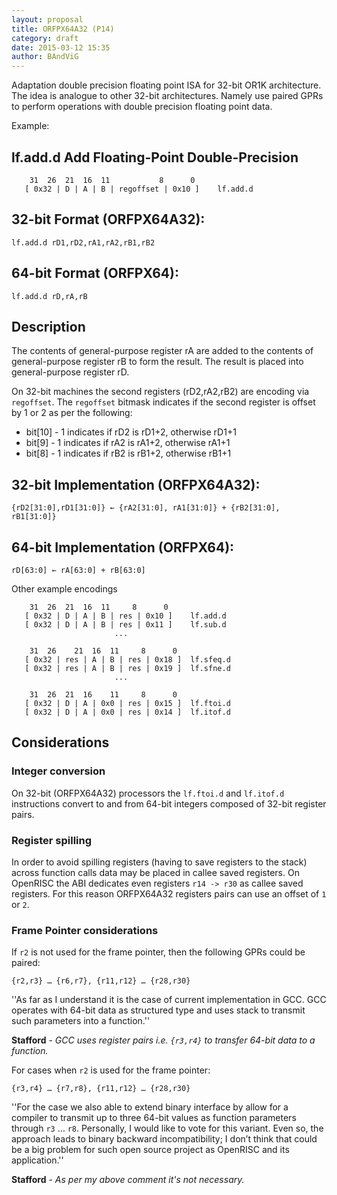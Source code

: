 ```yaml
---
layout: proposal
title: ORFPX64A32 (P14)
category: draft
date: 2015-03-12 15:35
author: BAndViG
---
```

Adaptation double precision floating point ISA for 32-bit OR1K architecture.
The idea is analogue to other 32-bit architectures. Namely use paired GPRs to
perform operations with double precision floating point data.

Example:

## lf.add.d Add Floating-Point Double-Precision

```
    31  26  21  16  11           8      0
   [ 0x32 | D | A | B | regoffset | 0x10 ]    lf.add.d
```

## 32-bit Format (ORFPX64A32):

`lf.add.d rD1,rD2,rA1,rA2,rB1,rB2`

## 64-bit Format (ORFPX64):

`lf.add.d rD,rA,rB`

## Description

The contents of general-purpose register rA are added to the contents of
general-purpose register rB to form the result. The result is placed into
general-purpose register rD.

On 32-bit machines the second registers (rD2,rA2,rB2) are encoding via `regoffset`.
The `regoffset` bitmask indicates if the second register is offset by 1 or 2
as per the following:

- bit[10] - 1 indicates if rD2 is rD1+2, otherwise rD1+1
- bit[9]  - 1 indicates if rA2 is rA1+2, otherwise rA1+1
- bit[8]  - 1 indicates if rB2 is rB1+2, otherwise rB1+1

## 32-bit Implementation (ORFPX64A32):

`{rD2[31:0],rD1[31:0]} ← {rA2[31:0], rA1[31:0]} + {rB2[31:0], rB1[31:0]}`

## 64-bit Implementation (ORFPX64):

`rD[63:0] ← rA[63:0] + rB[63:0]`


Other example encodings

```
    31  26  21  16  11     8      0
   [ 0x32 | D | A | B | res | 0x10 ]    lf.add.d
   [ 0x32 | D | A | B | res | 0x11 ]    lf.sub.d
                       ...

    31  26    21  16  11     8      0
   [ 0x32 | res | A | B | res | 0x18 ]  lf.sfeq.d
   [ 0x32 | res | A | B | res | 0x19 ]  lf.sfne.d
                       ...

    31  26  21  16    11     8      0
   [ 0x32 | D | A | 0x0 | res | 0x15 ]  lf.ftoi.d
   [ 0x32 | D | A | 0x0 | res | 0x14 ]  lf.itof.d
```

## Considerations

### Integer conversion

On 32-bit (ORFPX64A32) processors the `lf.ftoi.d` and `lf.itof.d` instructions
convert to and from 64-bit integers composed of 32-bit register pairs.

### Register spilling

In order to avoid spilling registers (having to save registers to the stack)
across function calls data may be placed in callee saved registers.  On
OpenRISC the ABI dedicates even registers `r14 -> r30` as callee saved
registers.  For this reason ORFPX64A32 registers pairs can use an offset of `1`
or `2`.

### Frame Pointer considerations

If `r2` is not used for the frame pointer, then the following GPRs could be paired:

`{r2,r3} … {r6,r7}, {r11,r12} … {r28,r30}`

''As far as I understand it is the case of current implementation in GCC. GCC
operates with 64-bit data as structured type and uses stack to transmit such
parameters into a function.''

**Stafford** - *GCC uses register pairs i.e. `{r3,r4}` to transfer 64-bit data
to a function.*

For cases when `r2` is used for the frame pointer:
```
{r3,r4} … {r7,r8}, {r11,r12} … {r28,r30}
```

''For the case we also able to extend binary interface by allow for a compiler
to transmit up to three 64-bit values as function parameters through `r3` … `r8`.
Personally, I would like to vote for this variant. Even so, the approach leads
to binary backward incompatibility; I don’t think that could be a big problem
for such open source project as OpenRISC and its application.''

**Stafford** - *As per my above comment it's not necessary.*
